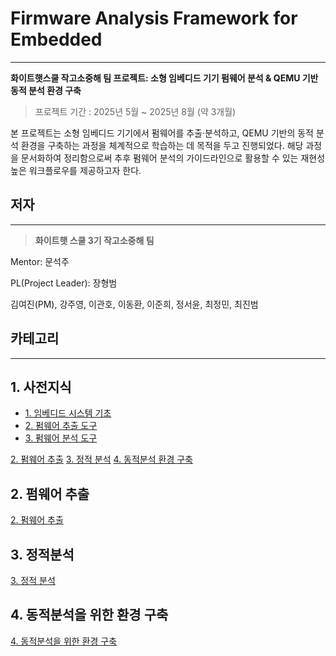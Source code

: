 # Firmware Analysis Framework for Embedded

---

**화이트햇스쿨 작고소중해 팀 프로젝트: 소형 임베디드 기기 펌웨어 분석 & QEMU 기반 동적 분석 환경 구축**

> 프로젝트 기간 : 2025년 5월 ~ 2025년 8월 (약 3개월)
> 

본 프로젝트는 소형 임베디드 기기에서 펌웨어를 추출·분석하고, QEMU 기반의 동적 분석 환경을 구축하는 과정을 체계적으로 학습하는 데 목적을 두고 진행되었다. 해당 과정을 문서화하여 정리함으로써 추후 펌웨어 분석의 가이드라인으로 활용할 수 있는 재현성 높은 워크플로우를 제공하고자 한다.

## 저자

---

> **화이트햇 스쿨 3기 작고소중해 팀**
> 

Mentor: 문석주

PL(Project Leader): 장형범

김여진(PM), 강주영, 이관호, 이동환, 이준희, 정서윤, 최정민, 최진범

## 카테고리

---

## 1. 사전지식
- [1. 임베디드 시스템 기초](1%20사전지식/1%20임베디드%20시스템%20기초/README.md)
- [2. 펌웨어 추출 도구](1%20사전지식/2%20펌웨어%20추출%20도구/README.md)
- [3. 펌웨어 분석 도구](1%20사전지식/3%20펌웨어%20분석%20도구/README.md)

[2. 펌웨어 추출](https://github.com/yeojin-206/HomeCam-Firmware-Analysis/blob/main/2%20펌웨어%20추출/README.md)
[3. 정적 분석](https://github.com/yeojin-206/HomeCam-Firmware-Analysis/blob/main/3%20정적분석/README.md)
[4. 동적분석 환경 구축](https://github.com/yeojin-206/HomeCam-Firmware-Analysis/blob/main/4%20동적분석을%20위한%20환경%20구축/README.md)

## 2. 펌웨어 추출 
[2. 펌웨어 추출](2%20펌웨어%20추출/README.md)

## 3. 정적분석
[3. 정적 분석](3%20정적분석/README.md)

## 4. 동적분석을 위한 환경 구축
[4. 동적분석을 위한 환경 구축](4%20동적분석을%20위한%20환경%20구축/README.md)
